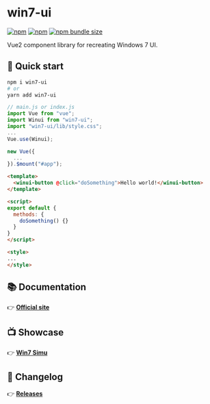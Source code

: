 # win7-ui

[![npm](https://img.shields.io/npm/v/win7-ui)](http://npm.im/win7-ui)
[![npm](https://img.shields.io/npm/dt/win7-ui)](http://npm.im/win7-ui)
[![npm bundle size](https://img.shields.io/bundlephobia/minzip/win7-ui)](https://bundlephobia.com/result?p=win7-ui)

Vue2 component library for recreating Windows 7 UI.

## 🚀 Quick start

```sh
npm i win7-ui
# or
yarn add win7-ui
```

```js
// main.js or index.js
import Vue from "vue";
import Winui from "win7-ui";
import "win7-ui/lib/style.css";
...
Vue.use(Winui);

new Vue({
  ...
}).$mount("#app");
```

```html
<template>
  <winui-button @click="doSomething">Hello world!</winui-button>
</template>

<script>
export default {
  methods: {
    doSomething() {}
  }
}
</script>

<style>
...
</style>
```

## 📚 Documentation

👉 [__Official site__](https://win7ui.visnalize.com/)

## 📺 Showcase

👉 [__Win7 Simu__](https://win7simu.visnalize.com/)

## 📝 Changelog

👉 [__Releases__](/releases)
